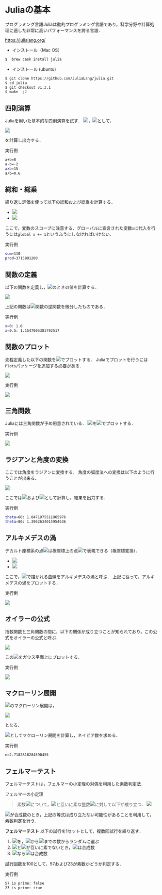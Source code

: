 # Juliaの基本

プログラミング言語Juliaは動的プログラミング言語であり，科学分野や計算処理に適した非常に高いパフォーマンスを誇る言語．

https://julialang.org/

* インストール（Mac OS）

```bash
$  brew cask install julia
```

* インストール (ubuntu)

```bash
$ git clone https://github.com/JuliaLang/julia.git
$ cd julia
$ git checkout v1.3.1
$ make -j2
```

## 四則演算
Juliaを用いた基本的な四則演算を試す．
<img src="https://latex.codecogs.com/gif.latex?a=3">，<img src="https://latex.codecogs.com/gif.latex?b=5">として，

<img src="https://latex.codecogs.com/gif.latex?a+b,a-b,a*b,a/b">

を計算し出力する．

実行例

```bash
a+b=8
a-b=-2
axb=15
a/b=0.6
```

## 総和・総乗
繰り返し評価を使って以下の総和および総乗を計算する．

* <img src="https://latex.codecogs.com/gif.latex?\sum^{10}_{k=1}2k">
* <img src="https://latex.codecogs.com/gif.latex?\prod^{10}_{k=1}2k">

ここで，変数のスコープに注意する．グローバルに宣言された変数```x```に代入を行うには```global x += 1```というふうにしなければいけない．

実行例

```bash
sum=110
prod=3715891200
```

## 関数の定義

以下の関数を定義し，<img src="https://latex.codecogs.com/gif.latex?x=0,x=0.5">のときの値を計算する．

<img src="https://latex.codecogs.com/gif.latex?f(x)=\frac{1}{\sqrt{1-x^2}}">

上記の関数は<img src="https://latex.codecogs.com/gif.latex?\sin">関数の逆関数を微分したものである．

実行例

```bash
x=0: 1.0
x=0.5: 1.1547005383792517
```

## 関数のプロット
先程定義した以下の関数を<img src="https://latex.codecogs.com/gif.latex?-1<x<1">でプロットする．
Juliaでプロットを行うには```Plots```パッケージを追加する必要がある．

<img src="https://latex.codecogs.com/gif.latex?f(x)=\frac{1}{\sqrt{1-x^2}}">

実行例

![](plot_function.png)

## 三角関数
Juliaには三角関数が予め用意されている．
<img src="https://latex.codecogs.com/gif.latex?\sin(x),\cos(x)">を<img src="https://latex.codecogs.com/gif.latex?-\pi/2<x<\pi/2">でプロットする．

実行例

![](trigonometric.png)

## ラジアンと角度の変換
ここでは角度をラジアンに変換する．
角度の弧度法への変換は以下のように行うことが出来る．

<img src="https://latex.codecogs.com/gif.latex?\theta^\circ=\theta\times\frac{\pi}{180}[rad]">

ここでは<img src="https://latex.codecogs.com/gif.latex?\theta=60">および<img src="https://latex.codecogs.com/gif.latex?\theta=80">として計算し，結果を出力する．

実行例

```bash
theta=60: 1.0471975511965976
theta=80: 1.3962634015954636
```

## アルキメデスの渦
デカルト座標系の点<img src="https://latex.codecogs.com/gif.latex?(x,y)">は極座標上の点<img src="https://latex.codecogs.com/gif.latex?(r,\theta)">で表現できる（極座標変換）．

* <img src="https://latex.codecogs.com/gif.latex?x=r\cos\theta">
* <img src="https://latex.codecogs.com/gif.latex?y=r\sin\theta">

ここで，<img src="https://latex.codecogs.com/gif.latex?r=\theta">で描かれる曲線をアルキメデスの渦と呼ぶ．
上記に従って，アルキメデスの渦をプロットする．


実行例

![](archimedean_spiral.png)


## オイラーの公式
指数関数と三角関数の間に，以下の関係が成り立つことが知られており，この公式をオイラーの公式と呼ぶ．

<img src="https://latex.codecogs.com/gif.latex?e^{i\theta}=\cos\theta+i\sin\theta">

この<img src="https://latex.codecogs.com/gif.latex?e^{i\theta}">をガウス平面上にプロットする．

実行例

![](eulers_formula.png)

## マクローリン展開
<img src="https://latex.codecogs.com/gif.latex?e^x">のマクローリン展開は，

<img src="https://latex.codecogs.com/gif.latex?e^x = \sum^\infty_{n=0}\frac{1}{n!}x^n">

となる．

<img src="https://latex.codecogs.com/gif.latex?x=1">としてマクローリン展開を計算し，ネイピア数を求める．

実行例

```bash
e=2.7182818284590455
```

## フェルマーテスト
フェルマーテストは，フェルマーの小定理の対偶を利用した素数判定法．

フェルマーの小定理
>素数<img src="https://latex.codecogs.com/gif.latex?p">について，<img src="https://latex.codecogs.com/gif.latex?p">と互いに素な整数<img src="https://latex.codecogs.com/gif.latex?a">に対して以下が成り立つ．
><img src="https://latex.codecogs.com/gif.latex?a^{p-1}\equiv1(\mod{p})">

<img src="https://latex.codecogs.com/gif.latex?p">が合成数のとき，上記の等式は成り立たない可能性があることを利用して，素数判定を行う．

**フェルマーテスト**
以下の試行を1セットとして，複数回試行を繰り返す．
1. <img src="https://latex.codecogs.com/gif.latex?a">を，<img src="https://latex.codecogs.com/gif.latex?2">から<img src="https://latex.codecogs.com/gif.latex?n-1">までの数からランダムに選ぶ
2. <img src="https://latex.codecogs.com/gif.latex?a">と<img src="https://latex.codecogs.com/gif.latex?n">が互いに素でないとき，<img src="https://latex.codecogs.com/gif.latex?n">は合成数
3. <img src="https://latex.codecogs.com/gif.latex?a^{p-1}\not\equiv1(\mod{p})">なら<img src="https://latex.codecogs.com/gif.latex?n">は合成数

試行回数を100として，57および23が素数かどうか判定する．

実行例

```bash
57 is prime: false
23 is prime: true
```